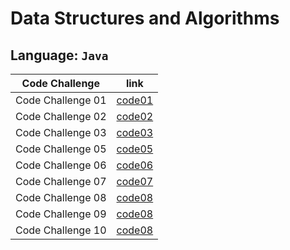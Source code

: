 # Data Structures and Algorithms

## Language: `Java`

| Code Challenge    | link        |
| ----------------- | ----------- |
| Code Challenge 01 | [code01](https://github.com/MahmoudAbubaker9/data-structures-and-algorithms/blob/main/java/array-reverse/README.md)|
| Code Challenge 02 | [code02](https://github.com/MahmoudAbubaker9/data-structures-and-algorithms/blob/main/java/array-insert-shift/README.md)|
| Code Challenge 03 | [code03](https://github.com/MahmoudAbubaker9/data-structures-and-algorithms/blob/main/java/array-binary-search/README.md)|
| Code Challenge 05 | [code05](https://github.com/MahmoudAbubaker9/data-structures-and-algorithms/blob/main/java/linkedList/README.md)|
| Code Challenge 06 | [code06](https://github.com/MahmoudAbubaker9/data-structures-and-algorithms/blob/main/java/linkedList/README.md)|
| Code Challenge 07 | [code07](https://github.com/MahmoudAbubaker9/data-structures-and-algorithms/blob/main/java/linkedList/README.md)|
| Code Challenge 08 | [code08](https://github.com/MahmoudAbubaker9/data-structures-and-algorithms/blob/main/java/linkedList/README.md)|
| Code Challenge 09 | [code08](https://github.com/MahmoudAbubaker9/data-structures-and-algorithms/blob/main/java/linkedList/README.md)|
| Code Challenge 10 | [code08](https://github.com/MahmoudAbubaker9/data-structures-and-algorithms/blob/main/java/stackandqueue/README.md)|

